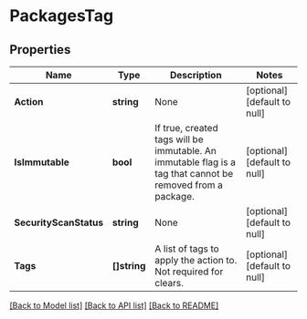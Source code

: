 # PackagesTag

## Properties
Name | Type | Description | Notes
------------ | ------------- | ------------- | -------------
**Action** | **string** | None | [optional] [default to null]
**IsImmutable** | **bool** | If true, created tags will be immutable. An immutable flag is a tag that cannot be removed from a package. | [optional] [default to null]
**SecurityScanStatus** | **string** | None | [optional] [default to null]
**Tags** | **[]string** | A list of tags to apply the action to. Not required for clears. | [optional] [default to null]

[[Back to Model list]](../README.md#documentation-for-models) [[Back to API list]](../README.md#documentation-for-api-endpoints) [[Back to README]](../README.md)


